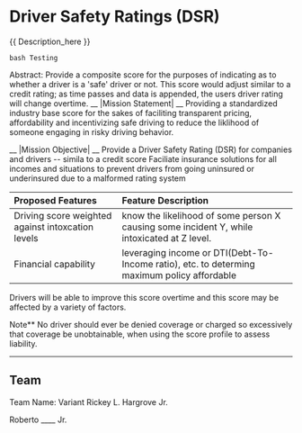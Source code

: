 # Driver Safety Ratings (DSR)
{{ Description_here }}

``bash
 Testing
``

Abstract: 
Provide a composite score for the purposes of indicating as to whether a driver is a 'safe' driver or not.
This score would adjust similar to a credit rating; as time passes and data is appended, the users driver rating will change overtime.
__
|Mission Statement|
__
Providing a standardized industry base score for the sakes of faciliting transparent pricing, affordability and incentivizing safe driving to reduce the liklihood of someone engaging in risky driving behavior.

__
|Mission Objective|
__
Provide a Driver Safety Rating (DSR) for companies and drivers -- simila to a credit score
Faciliate insurance solutions for all incomes and situations to prevent drivers from going uninsured or underinsured due to a malformed rating system


|**Proposed Features**|Feature Description|
|:--|:--|
|Driving score weighted against intoxcation levels| know the likelihood of some person X causing some incident Y, while intoxicated at Z level.
|Financial capability| leveraging income or DTI(Debt-To-Income ratio), etc. to determing maximum policy affordable 

Drivers will be able to improve this score overtime and this score may be affected by a variety of factors.

Note**
No driver should ever be denied coverage or charged so excessively that coverage be unobtainable, when using the score profile to assess liability.


---
Team
---
Team Name: Variant
Rickey L. Hargrove Jr.

Roberto ____ Jr.
